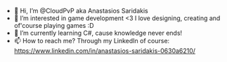 - 👋 Hi, I’m @CloudPvP aka Anastasios Saridakis
- 👀 I’m interested in game development <3 I love designing, creating and of'course playing games :D
- 🌱 I’m currently learning C#, cause knowledge never ends!
- 📫 How to reach me? Through my LinkedIn of course: https://www.linkedin.com/in/anastasios-saridakis-0630a6210/

